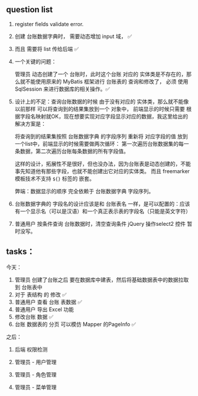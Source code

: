 ## question list

1. register fields validate error.

1. 创建 台账数据字典时， 需要动态增加 input 域， ✅
1. 而且 需要将 list 传给后端 ✅

1. 一个关键的问题：
    
    管理员 动态创建了一个 台账时，此时这个台账 对应的 实体类是不存在的，那么就不能使用原来的 MyBatis 框架进行 台账表的 查询和修改了，
    必须 使用 SqlSession 来进行数据库的相关操作。✅
    
1. 设计上的不足：查询台账数据的时候 由于没有对应的 实体类，那么就不能像 以前那样 可以将查询到的结果集放到一个 对象中，
前端显示的时候只需要 根据字段名映射就OK，现在想要实现对应字段显示对应的数据，我这里给出的解决方案是：
    
    将查询到的结果集按照 台账数据字典 的字段序列 重新将 对应字段的值 放到一个list中，前端显示的时候需要做两次循环：
    第一次遍历台账数据集的每一条数据，第二次遍历台账每条数据的所有字段值。
    
    这样的设计，拓展性不是很好，但也没办法，因为台账表是动态创建的，不能事先知道他有那些字段，也就不能创建出它对应的实体类。
    而且 freemarker 模板技术不支持 `${}` 标签的 嵌套。
    
    弊端：数据显示的顺序 完全依赖于 台账数据字典 字段序列。
    
1. 台账数据字典的 字段名的设计应该是和 台账表名 一样，是可以配置的：应该有一个显示名（可以是汉语）和一个真正表示表的字段名（只能是英文字符）

1. 普通用户 按条件查询 台账数据时，清空查询条件 jQuery 操作select2 控件 暂时没写。

## tasks：

今天：

1. 管理员 创建了台账之后 要在数据库中建表，然后将基础数据表中的数据拉取到 台账表中
2. 对于 表结构 的 修改   ✅
3. 普通用户 查看 台账 表数据  ✅
4. 普通用户 导出 Excel 功能  
5. 修改台账 数据  ✅
6. 台账 数据表的 分页  可以模仿 Mapper 的PageInfo  ✅

之后：

1. 后端 权限检测

1. 管理员 - 用户管理
1. 管理员 - 角色管理
1. 管理员 - 菜单管理